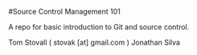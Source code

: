 #Source Control Management 101

A repo for basic introduction to Git and source control.

Tom Stovall ( stovak [at] gmail.com )
Jonathan Silva